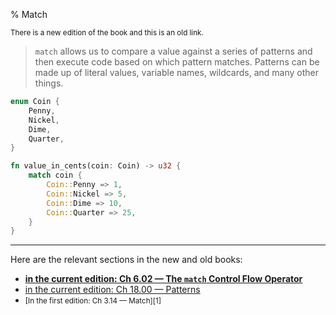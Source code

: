 % Match

<small>There is a new edition of the book and this is an old link.</small>

> `match` allows us to compare a value against a series of patterns and then execute code based on which pattern matches. Patterns can be made up of literal values, variable names, wildcards, and many other things.

```rust
enum Coin {
    Penny,
    Nickel,
    Dime,
    Quarter,
}

fn value_in_cents(coin: Coin) -> u32 {
    match coin {
        Coin::Penny => 1,
        Coin::Nickel => 5,
        Coin::Dime => 10,
        Coin::Quarter => 25,
    }
}
```

---

Here are the relevant sections in the new and old books:

* **[in the current edition: Ch 6.02 — The `match` Control Flow Operator][2]**
* [in the current edition: Ch 18.00 — Patterns][3]
* <small>[In the first edition: Ch 3.14 — Match][1]</small>

[2]: ch06-02-match.html
[3]: ch18-00-patterns.html

